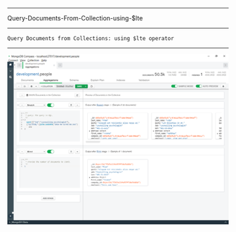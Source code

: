 --------------------------------------------------------------------------------
Query-Documents-From-Collection-using-$lte

--------------------------------------------------------------------------------
    Query Documents from Collections: using $lte operator

--------------------------------------------------------------------------------

![!](../../../Assets/MongoDB/Query-Documents-From-Collection-using-%24lte-operator.png)